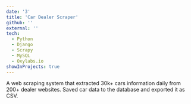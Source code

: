 ```yaml
---
date: '3'
title: 'Car Dealer Scraper'
github: ''
external: ''
tech:
  - Python
  - Django
  - Scrapy
  - MySQL
  - Oxylabs.io
showInProjects: true
---
```


A web scraping system that extracted 30k+ cars information daily from 200+ dealer websites. Saved car data to the database and exported it as CSV.
